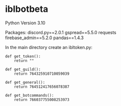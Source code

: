 # iblbotbeta

Python Version 3.10

Packages: discord.py==2.0.1 gspread==5.5.0 requests firebase_admin==5.2.0 pandas==1.4.3

In the main directory create an ibltoken.py:
```
def get_token():
    return ""

def get_guild():
    return 764325910710059039

def get_general():
    return 764512417656078387

def get_botcommands():
    return 766037755008253973
```
